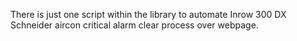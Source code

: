 There is just one script within the library to automate Inrow 300 DX Schneider aircon critical alarm clear process over webpage.
